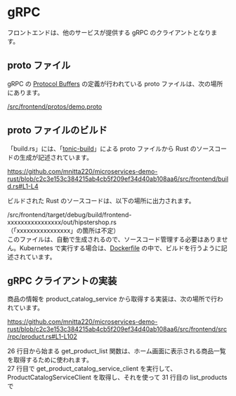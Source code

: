 # gRPC

フロントエンドは、他のサービスが提供する gRPC のクライアントとなります。

## proto ファイル

gRPC の [Protocol Buffers](https://protobuf.dev/) の定義が行われている proto ファイルは、次の場所にあります。

[/src/frontend/protos/demo.proto](/src/frontend/protos/demo.proto)

## proto ファイルのビルド

「build.rs」には、「[tonic-build](https://github.com/hyperium/tonic/tree/master/tonic-build)」による proto ファイルから Rust のソースコードの生成が記述されています。

https://github.com/mnitta220/microservices-demo-rust/blob/c2c3e153c384215ab4cb5f209ef34d40ab108aa6/src/frontend/build.rs#L1-L4

ビルドされた Rust のソースコードは、以下の場所に出力されます。

/src/frontend/target/debug/build/frontend-xxxxxxxxxxxxxxxx/out/hipstershop.rs  
（「xxxxxxxxxxxxxxxx」の箇所は不定）  
このファイルは、自動で生成されるので、ソースコード管理する必要はありません。Kubernetes で実行する場合は、[Dockerfile](/src/frontend/Dockerfile) の中で、ビルドを行うように記述されています。

## gRPC クライアントの実装

商品の情報を product_catalog_service から取得する実装は、次の場所で行われています。

https://github.com/mnitta220/microservices-demo-rust/blob/c2c3e153c384215ab4cb5f209ef34d40ab108aa6/src/frontend/src/rpc/product.rs#L1-L102

26 行目から始まる get_product_list 関数は、ホーム画面に表示される商品一覧を取得するために使われます。  
27 行目で get_product_catalog_service_client を実行して、ProductCatalogServiceClient を取得し、それを使って 31 行目の list_products で
